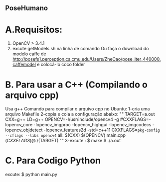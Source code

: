 ## PoseHumano
# A.Requisitos: 
1. OpenCV > 3.4.1
2. excute getModels.sh na linha de comando Ou faça o download do modelo caffe de http://posefs1.perception.cs.cmu.edu/Users/ZheCao/pose_iter_440000.caffemodel e colocá-lo coco folder

# B. Para usar a C++ (Compilando o arquivo cpp)
 
Usa g++
Comando para compilar o arquivo cpp no ​​Ubuntu:
  1-cria uma arquivo Makefile
  2-copia e cola a configuração abaixo:
  ""
    TARGET=a.out
    CXX=g++
    LD=g++
    OPENCV=-I/usr/include/opencv4 -g
    #CXXFLAGS=-lopencv_core -lopencv_imgproc -lopencv_highgui -lopencv_imgcodecs -lopencv_objdetect -lopencv_features2d -std=c++11
    CXXFLAGS=`pkg-config --cflags --libs opencv4`
    all:
      $(CXX) $(OPENCV) main.cpp $(CXXFLAGS)
      @./$(TARGET)
  ""
  3-excute :
  $ make
  $ ./a.out


# C. Para Codigo Python
 excute: 
 $ python main.py
